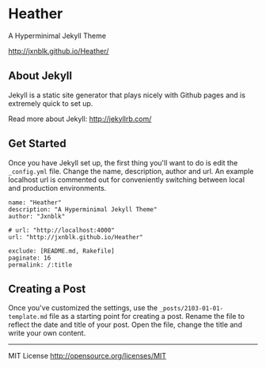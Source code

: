 # Heather
A Hyperminimal Jekyll Theme

http://jxnblk.github.io/Heather/

## About Jekyll
Jekyll is a static site generator that plays nicely with Github pages and is extremely quick to set up.

Read more about Jekyll: http://jekyllrb.com/

## Get Started
Once you have Jekyll set up, the first thing you'll want to do is edit the `_config.yml` file. Change the name, description, author and url. An example localhost url is commented out for conveniently switching between local and production environments.

    name: "Heather"
    description: "A Hyperminimal Jekyll Theme"
    author: "Jxnblk"

    # url: "http://localhost:4000"
    url: "http://jxnblk.github.io/Heather"

    exclude: [README.md, Rakefile]
    paginate: 16
    permalink: /:title

## Creating a Post
Once you've customized the settings, use the `_posts/2103-01-01-template.md` file as a starting point for creating a post. Rename the file to reflect the date and title of your post. Open the file, change the title and write your own content.

---

MIT License
http://opensource.org/licenses/MIT

